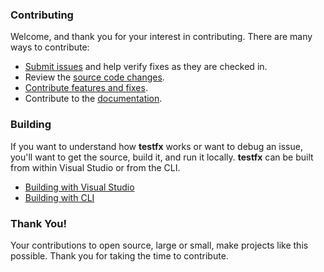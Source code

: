 ### Contributing
Welcome, and thank you for your interest in contributing. There are many ways to contribute:
- [Submit issues](https://github.com/Microsoft/testfx/issues) and help verify fixes as they are checked in.
- Review the [source code changes](https://github.com/Microsoft/testfx/pulls).
- [Contribute features and fixes](https://github.com/Microsoft/testfx-docs/blob/master/docs/contribute.md).
- Contribute to the [documentation](https://github.com/Microsoft/testfx-docs).

### Building
If you want to understand how **testfx** works or want to debug an issue, you'll want to get the source, build it, and run it locally. **testfx** can be built from within Visual Studio or from the CLI.
- [Building with Visual Studio](https://github.com/Microsoft/testfx-docs/blob/master/docs/contribute.md#building-with-visual-studiovs)
- [Building with CLI](https://github.com/Microsoft/testfx-docs/blob/master/docs/contribute.md#building-with-command-linecli)

### Thank You!
Your contributions to open source, large or small, make projects like this possible. Thank you for taking the time to contribute.
